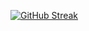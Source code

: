 [![GitHub Streak](https://github-readme-streak-stats.herokuapp.com?user=eNgine9r&theme=dark&hide_border=true)](https://git.io/streak-stats)
